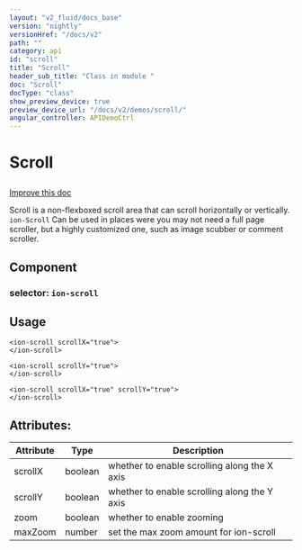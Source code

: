 ```yaml
---
layout: "v2_fluid/docs_base"
version: "nightly"
versionHref: "/docs/v2"
path: ""
category: api
id: "scroll"
title: "Scroll"
header_sub_title: "Class in module "
doc: "Scroll"
docType: "class"
show_preview_device: true
preview_device_url: "/docs/v2/demos/scroll/"
angular_controller: APIDemoCtrl 
---
```










<h1 class="api-title">


Scroll






</h1>

<a class="improve-v2-docs" href='http://github.com/driftyco/ionic/edit/2.0//home/ubuntu/ionic/ionic/components/scroll/scroll.ts#L7'>
Improve this doc
</a>






<p>Scroll is a non-flexboxed scroll area that can scroll horizontally or vertically. <code>ion-Scroll</code> Can be used in places were you may not need a full page scroller, but a highly customized one, such as image scubber or comment scroller.</p>


<h2>Component</h2>
<h3>selector: <code>ion-scroll</code></h3>
<!-- @usage tag -->

<h2>Usage</h2>

<pre><code class="lang-html">&lt;ion-scroll scrollX=&quot;true&quot;&gt;
&lt;/ion-scroll&gt;

&lt;ion-scroll scrollY=&quot;true&quot;&gt;
&lt;/ion-scroll&gt;

&lt;ion-scroll scrollX=&quot;true&quot; scrollY=&quot;true&quot;&gt;
&lt;/ion-scroll&gt;
</code></pre>




<!-- @property tags -->

<h2>Attributes:</h2>
<table class="table" style="margin:0;">
<thead>
<tr>
<th>Attribute</th>




















<th>Type</th>


<th>Description</th>
</tr>
</thead>
<tbody>

<tr>
<td>
scrollX
</td>


<td>
boolean
</td>


<td>
whether to enable scrolling along the X axis
</td>
</tr>

<tr>
<td>
scrollY
</td>


<td>
boolean
</td>


<td>
whether to enable scrolling along the Y axis
</td>
</tr>

<tr>
<td>
zoom
</td>


<td>
boolean
</td>


<td>
whether to enable zooming
</td>
</tr>

<tr>
<td>
maxZoom
</td>


<td>
number
</td>


<td>
set the max zoom amount for ion-scroll
</td>
</tr>

</tbody>
</table>



<!-- instance methods on the class --><!-- related link --><!-- end content block -->


<!-- end body block -->

